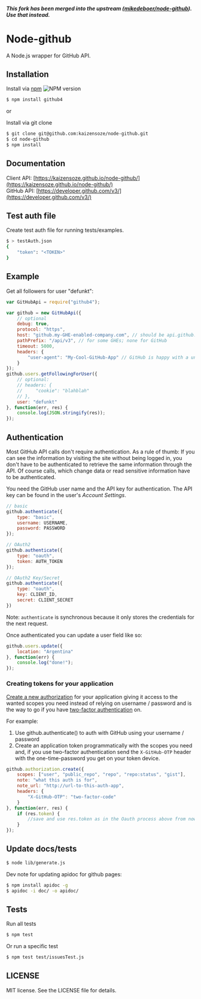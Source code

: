 ##### This fork has been merged into the upstream ([mikedeboer/node-github](https://github.com/mikedeboer/node-github)). Use that instead.

# Node-github

A Node.js wrapper for GitHub API.

## Installation

Install via [npm](https://www.npmjs.com/package/github4) ![NPM version](https://badge.fury.io/js/github4.svg)

```bash
$ npm install github4
```

or

Install via git clone

```bash
$ git clone git@github.com:kaizensoze/node-github.git
$ cd node-github
$ npm install
```

## Documentation

Client API: [https://kaizensoze.github.io/node-github/](https://kaizensoze.github.io/node-github/)  
GitHub API: [https://developer.github.com/v3/](https://developer.github.com/v3/)

## Test auth file

Create test auth file for running tests/examples.

```bash
$ > testAuth.json
{
    "token": "<TOKEN>"
}
```

## Example

Get all followers for user "defunkt":
```javascript
var GitHubApi = require("github4");

var github = new GitHubApi({
    // optional
    debug: true,
    protocol: "https",
    host: "github.my-GHE-enabled-company.com", // should be api.github.com for GitHub
    pathPrefix: "/api/v3", // for some GHEs; none for GitHub
    timeout: 5000,
    headers: {
        "user-agent": "My-Cool-GitHub-App" // GitHub is happy with a unique user agent
    }
});
github.users.getFollowingForUser({
    // optional:
    // headers: {
    //     "cookie": "blahblah"
    // },
    user: "defunkt"
}, function(err, res) {
    console.log(JSON.stringify(res));
});
```

## Authentication

Most GitHub API calls don't require authentication. As a rule of thumb: If you can see the information by visiting the site without being logged in, you don't have to be authenticated to retrieve the same information through the API. Of course calls, which change data or read sensitive information have to be authenticated.

You need the GitHub user name and the API key for authentication. The API key can be found in the user's _Account Settings_.

```javascript
// basic
github.authenticate({
    type: "basic",
    username: USERNAME,
    password: PASSWORD
});

// OAuth2
github.authenticate({
    type: "oauth",
    token: AUTH_TOKEN
});

// OAuth2 Key/Secret
github.authenticate({
    type: "oauth",
    key: CLIENT_ID,
    secret: CLIENT_SECRET
})
```

Note: `authenticate` is synchronous because it only stores the
credentials for the next request.

Once authenticated you can update a user field like so:
```javascript
github.users.update({
    location: "Argentina"
}, function(err) {
    console.log("done!");
});
```

### Creating tokens for your application
[Create a new authorization](https://developer.github.com/v3/oauth_authorizations/#create-a-new-authorization) for your application giving it access to the wanted scopes you need instead of relying on username / password and is the way to go if you have [two-factor authentication](https://github.com/blog/1614-two-factor-authentication) on.

For example:

1. Use github.authenticate() to auth with GitHub using your username / password
2. Create an application token programmatically with the scopes you need and, if you use two-factor authentication send the `X-GitHub-OTP` header with the one-time-password you get on your token device.

```javascript
github.authorization.create({
    scopes: ["user", "public_repo", "repo", "repo:status", "gist"],
    note: "what this auth is for",
    note_url: "http://url-to-this-auth-app",
    headers: {
        "X-GitHub-OTP": "two-factor-code"
    }
}, function(err, res) {
    if (res.token) {
        //save and use res.token as in the Oauth process above from now on
    }
});
```

## Update docs/tests

```bash
$ node lib/generate.js
```

Dev note for updating apidoc for github pages:

```bash
$ npm install apidoc -g
$ apidoc -i doc/ -o apidoc/
```

## Tests

Run all tests

```bash
$ npm test
```

Or run a specific test

```bash
$ npm test test/issuesTest.js
```

## LICENSE

MIT license. See the LICENSE file for details.
